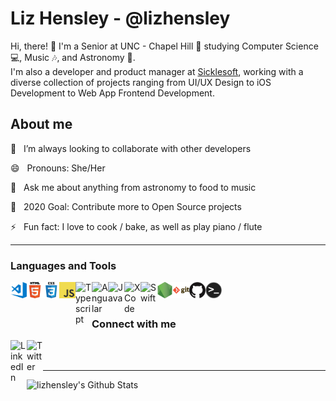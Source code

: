 # Liz Hensley - @lizhensley

Hi, there! 👋 I'm a Senior at UNC - Chapel Hill 🐏 studying Computer Science 💻, Music 🎶, and Astronomy 🔭. 
<br>
I'm also a developer and product manager at [Sicklesoft](sicklesoft), working with a diverse collection of projects ranging from UI/UX Design to iOS Development to Web App Frontend Development. 

## About me

👯 &nbsp; I’m always looking to collaborate with other developers

😄 &nbsp; Pronouns: She/Her

💬 &nbsp; Ask me about anything from astronomy to food to music

🥅 &nbsp; 2020 Goal: Contribute more to Open Source projects

⚡ &nbsp; Fun fact: I love to cook / bake, as well as play piano / flute

---

### Languages and Tools

[<img align="left" alt="Visual Studio Code" width="26px" src="https://raw.githubusercontent.com/github/explore/80688e429a7d4ef2fca1e82350fe8e3517d3494d/topics/visual-studio-code/visual-studio-code.png" />][VSCode]
[<img align="left" alt="HTML5" width="26px" src="https://raw.githubusercontent.com/github/explore/80688e429a7d4ef2fca1e82350fe8e3517d3494d/topics/html/html.png" />][HTML5]
[<img align="left" alt="CSS3" width="26px" src="https://raw.githubusercontent.com/github/explore/80688e429a7d4ef2fca1e82350fe8e3517d3494d/topics/css/css.png" />][CSS]
[<img align="left" alt="JavaScript" width="26px" src="https://raw.githubusercontent.com/github/explore/80688e429a7d4ef2fca1e82350fe8e3517d3494d/topics/javascript/javascript.png" />][Javascript]
[<img align="left" alt="Typescript" width="26px" src="https://upload.wikimedia.org/wikipedia/commons/thumb/4/4c/Typescript_logo_2020.svg/1200px-Typescript_logo_2020.svg.png" />][Typescript]
[<img align="left" alt="Angular" width="26px" src="https://miro.medium.com/max/588/1*15CYVZdpsxir8KLdxEZytg.png" />][Angular]
[<img align="left" alt="Java" width="26px" src="https://sdtimes.com/wp-content/uploads/2019/03/jW4dnFtA_400x400.jpg" />][Java]
[<img align="left" alt="XCode" width="26px" src="https://codewithchris-wpengine.netdna-ssl.com/wp-content/uploads/2019/09/icons8-xcode-512.png" />][XCode]
[<img align="left" alt="Swift" width="26px" src="https://upload.wikimedia.org/wikipedia/commons/thumb/9/9d/Swift_logo.svg/1200px-Swift_logo.svg.png" />][Swift]
[<img align="left" alt="Node.js" width="26px" src="https://raw.githubusercontent.com/github/explore/80688e429a7d4ef2fca1e82350fe8e3517d3494d/topics/nodejs/nodejs.png" />][NodeJS]
[<img align="left" alt="Git" width="26px" src="https://raw.githubusercontent.com/github/explore/80688e429a7d4ef2fca1e82350fe8e3517d3494d/topics/git/git.png" />][Git]
[<img align="left" alt="GitHub" width="26px" src="https://raw.githubusercontent.com/github/explore/78df643247d429f6cc873026c0622819ad797942/topics/github/github.png" />][GitHub]
[<img align="left" alt="Terminal" width="26px" src="https://raw.githubusercontent.com/github/explore/80688e429a7d4ef2fca1e82350fe8e3517d3494d/topics/terminal/terminal.png" />][Terminal]

<br />
<br />

### Connect with me

[<img align="left" alt="LinkedIn" width="26px" src="https://lh3.googleusercontent.com/fqYJHtyzZzA4vacRzeJoB93QNvA5-mvR-8UB5oVLxdYDSTpfLp_KgYD4IqVGJUgFEJo" />][linkedin]
[<img align="left" alt="Twitter" width="26px" src="https://images-na.ssl-images-amazon.com/images/I/31KluT5nBkL.png" />][twitter]

<br />
<br />

---

<img align="left" alt="lizhensley's Github Stats" src="https://github-readme-stats.vercel.app/api?username=lizhensley&show_icons=true&hide_border=true" />


<!--Links-->
[sicklesoft]: https://www.sicklesoftinc.com/
[linkedin]: https://linkedin.com/in/elizabethhensley
[twitter]: https://twitter.com/_elizabethian
[VSCode]: https://code.visualstudio.com/
[HTML5]: https://en.wikipedia.org/wiki/HTML5
[CSS]: https://en.wikipedia.org/wiki/Cascading_Style_Sheets
[Javascript]: https://www.javascript.com/
[Typescript]: https://www.typescriptlang.org/
[Angular]: https://angular.io/
[Java]: https://www.java.com/en/
[XCode]: https://developer.apple.com/xcode/ide/
[Swift]: https://swift.org/
[NodeJS]: https://nodejs.org/en/
[Git]: https://en.wikipedia.org/wiki/Git
[GitHub]: https://github.com/
[Terminal]: https://en.wikipedia.org/wiki/Terminal_(macOS)
